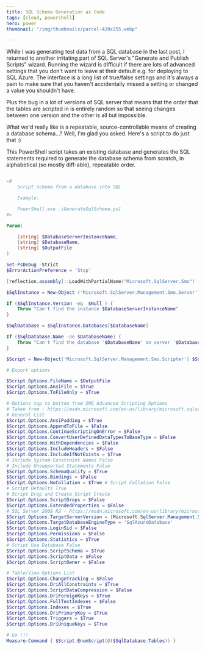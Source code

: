 ```yaml
---
title: SQL Schema Generation as Code
tags: [cloud, powershell]
hero: power
thumbnail: "/img/thumbnails/parcel-420x255.webp"

---
```


While I was generating test data from a SQL database in the last post, I returned to another
irritating part of SQL Server's "Generate and Publish Scripts" wizard. Running the wizard is
difficult if there are lots of advanced settings that you don't want to leave at their default
e.g. for deploying to SQL Azure. The interface is a long list of true/false settings and it's
always a pain to make sure that you haven't accidentally missed a setting or changed a value
you shouldn't have.

Plus the bug in a lot of versions of SQL server that means that the order that the tables are
scripted in is entirely random so that seeing changes between one version and the other is
all but impossible.

What we'd really like is a repeatable, source-controllable means of creating a database schema...? Well, I'm
glad you asked. Here's a script to do just that :)

This PowerShell script takes an existing database and generates the SQL statements
required to generate the database schema from scratch, in alphabetical (so mostly diff-able), repeatable order.

```powershell

<# 
    Script schema from a database into SQL

    Example:

    PowerShell.exe .\GenerateSqlSchema.ps1
#>

Param(

    [string] $DatabaseServerInstanceName,
    [string] $DatabaseName,
    [string] $OutputFile
)

Set-PsDebug -Strict
$ErrorActionPreference = 'Stop'

[reflection.assembly]::LoadWithPartialName("Microsoft.SqlServer.Smo")  | Out-Null

$SqlInstance = New-Object ('Microsoft.SqlServer.Management.Smo.Server') $DatabaseServerInstanceName

If ($SqlInstance.Version -eq  $Null ) {
    Throw "Can't find the instance $DatabaseServerInstanceName"
}

$SqlDatabase = $SqlInstance.Databases[$DatabaseName] 

If ($SqlDatabase.Name -ne $DatabaseName) {
    Throw "Can't find the database '$DatabaseName' on server '$DatabaseServerInstanceName'"
}

$Script = New-Object('Microsoft.SqlServer.Management.Smo.Scripter') $SqlInstance

# Export options

$Script.Options.FileName = $OutputFile
$Script.Options.AnsiFile = $True
$Script.Options.ToFileOnly = $True

# Options top to bottom from SMS Advanced Scripting Options
# Taken from : https://msdn.microsoft.com/en-us/library/microsoft.sqlserver.management.smo.scriptingoptions.aspx 
# General List
$Script.Options.AnsiPadding = $True
$Script.Options.AppendToFile = $False
$Script.Options.ContinueScriptingOnError = $False
$Script.Options.ConvertUserDefinedDataTypesToBaseType = $False
$Script.Options.WithDependencies = $False
$Script.Options.IncludeHeaders = $False
$Script.Options.IncludeIfNotExists = $True
# Include System Constraint Names False
# Include Unsupported Statements False
$Script.Options.SchemaQualify = $True
$Script.Options.Bindings = $False
$Script.Options.NoCollation = $True # Script Collation False
# Script Defaults True
# Script Drop and Create Script Create
$Script.Options.ScriptDrops = $False
$Script.Options.ExtendedProperties = $False
# SQL Server 2008 R2 - https://msdn.microsoft.com/en-us/library/microsoft.sqlserver.management.smo.sqlserverversion.aspx
$Script.Options.TargetServerVersion = [Microsoft.SqlServer.Management.Smo.SqlServerVersion]::Version105 
$Script.Options.TargetDatabaseEngineType = 'SqlAzureDatabase'
$Script.Options.LoginSid = $False
$Script.Options.Permissions = $False
$Script.Options.Statistics = $True
# Script Use Database False
$Script.Options.ScriptSchema = $True
$Script.Options.ScriptData = $False
$Script.Options.ScriptOwner = $False

# Table/View Options List
$Script.Options.ChangeTracking = $False
$Script.Options.DriAllConstraints = $True
$Script.Options.ScriptDataCompression = $False
$Script.Options.DriForeignKeys = $True
$Script.Options.FullTextIndexes = $False
$Script.Options.Indexes = $True
$Script.Options.DriPrimaryKey = $True
$Script.Options.Triggers = $True
$Script.Options.DriUniqueKeys = $True

# Go !!!
Measure-Command { $Script.EnumScript(@($SqlDatabase.Tables)) }

```
